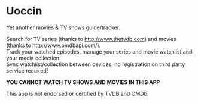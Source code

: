 # Uoccin
Yet another movies &amp; TV shows guide/tracker.

Search for TV series (thanks to http://www.thetvdb.com) and movies (thanks to http://www.omdbapi.com/).<br/>
Track your watched episodes, manage your series and movie watchlist and your media collection.<br/>
Sync watchlist/collection between devices, no registration on third party service required!<br/>

<b>YOU CANNOT WATCH TV SHOWS AND MOVIES IN THIS APP</b>

This app is not endorsed or certified by TVDB and OMDb.<br/>
